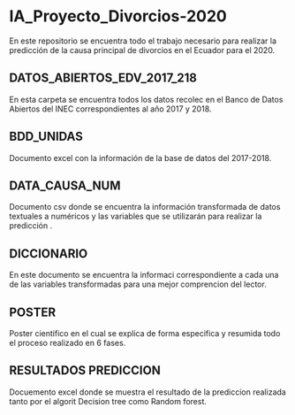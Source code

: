 # IA_Proyecto_Divorcios-2020
En este repositorio se encuentra todo el trabajo necesario para realizar la predicción de la causa principal de divorcios en el Ecuador para el 2020.
## DATOS_ABIERTOS_EDV_2017_218
En esta  carpeta se encuentra  todos los datos recolec  en el Banco de Datos Abiertos del INEC correspondientes  al año 2017 y 2018.
## BDD_UNIDAS
Documento excel con la información de  la base de datos del 2017-2018.
## DATA_CAUSA_NUM
Documento csv donde se encuentra la información  transformada  de datos textuales a  numéricos  y las variables  que se  utilizarán  para realizar la predicción .
## DICCIONARIO
En este documento se encuentra la informaci correspondiente a  cada una de las variables  transformadas  para una mejor comprencion del lector.
## POSTER
Poster cientifico en el cual se explica de forma especifica y resumida todo el proceso realizado en 6 fases.
## RESULTADOS  PREDICCION
Docuemento excel donde se muestra el resultado de la prediccion  realizada  tanto por el algorit Decision tree como Random forest.
